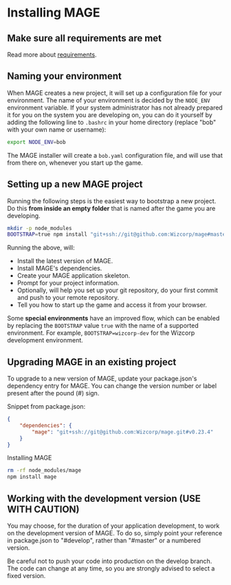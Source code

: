 # Installing MAGE

## Make sure all requirements are met

Read more about [requirements](./Requirements.md).

## Naming your environment

When MAGE creates a new project, it will set up a configuration file for your environment. The name
of your environment is decided by the `NODE_ENV` environment variable. If your system administrator
has not already prepared it for you on the system you are developing on, you can do it yourself by
adding the following line to `.bashrc` in your home directory (replace "bob" with your own name or
username):

```sh
export NODE_ENV=bob
```

The MAGE installer will create a `bob.yaml` configuration file, and will use that from there on,
whenever you start up the game.

## Setting up a new MAGE project

Running the following steps is the easiest way to bootstrap a new project. Do this **from inside an
empty folder** that is named after the game you are developing.

```bash
mkdir -p node_modules
BOOTSTRAP=true npm install "git+ssh://git@github.com:Wizcorp/mage#master"
```

Running the above, will:

* Install the latest version of MAGE.
* Install MAGE's dependencies.
* Create your MAGE application skeleton.
* Prompt for your project information.
* Optionally, will help you set up your git repository, do your first commit and push to your remote
  repository.
* Tell you how to start up the game and access it from your browser.

Some **special environments** have an improved flow, which can be enabled by replacing the
`BOOTSTRAP` value `true` with the name of a supported environment. For example,
`BOOTSTRAP=wizcorp-dev` for the Wizcorp development environment.

## Upgrading MAGE in an existing project

To upgrade to a new version of MAGE, update your package.json's dependency entry for MAGE. You can
change the version number or label present after the pound (#) sign.

Snippet from package.json:

```json
{
	"dependencies": {
		"mage": "git+ssh://git@github.com:Wizcorp/mage.git#v0.23.4"
	}
}
```

Installing MAGE

```bash
rm -rf node_modules/mage
npm install mage
```

## Working with the development version (USE WITH CAUTION)

You may choose, for the duration of your application development, to work on the development version
of MAGE. To do so, simply point your reference in package.json to "#develop", rather than "#master"
or a numbered version.

Be careful not to push your code into production on the develop branch. The code can change at any
time, so you are strongly advised to select a fixed version.
